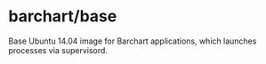 barchart/base
=============

Base Ubuntu 14.04 image for Barchart applications, which launches processes via supervisord.
